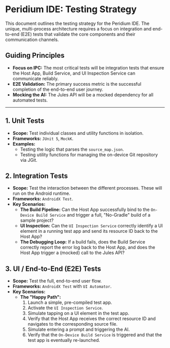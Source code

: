 # Peridium IDE: Testing Strategy

This document outlines the testing strategy for the Peridium IDE. The unique, multi-process architecture requires a focus on integration and end-to-end (E2E) tests that validate the core components and their communication channels.

## Guiding Principles
-   **Focus on IPC:** The most critical tests will be integration tests that ensure the Host App, Build Service, and UI Inspection Service can communicate reliably.
-   **E2E Validation:** The primary success metric is the successful completion of the end-to-end user journey.
-   **Mocking the AI:** The Jules API will be a mocked dependency for all automated tests.

---

## 1. Unit Tests
-   **Scope:** Test individual classes and utility functions in isolation.
-   **Frameworks:** `JUnit 5`, `MockK`.
-   **Examples:**
    -   Testing the logic that parses the `source_map.json`.
    -   Testing utility functions for managing the on-device Git repository via JGit.

## 2. Integration Tests
-   **Scope:** Test the interaction between the different processes. These will run on the Android runtime.
-   **Frameworks:** `AndroidX Test`.
-   **Key Scenarios:**
    -   **The Build Pipeline:** Can the Host App successfully bind to the `On-Device Build Service` and trigger a full, "No-Gradle" build of a sample project?
    -   **UI Inspection:** Can the `UI Inspection Service` correctly identify a UI element in a running test app and send its resource ID back to the Host App?
    -   **The Debugging Loop:** If a build fails, does the Build Service correctly report the error log back to the Host App, and does the Host App trigger a (mocked) call to the Jules API?

## 3. UI / End-to-End (E2E) Tests
-   **Scope:** Test the full, end-to-end user flow.
-   **Frameworks:** `AndroidX Test` with `UI Automator`.
-   **Key Scenarios:**
    -   **The "Happy Path":**
        1.  Launch a simple, pre-compiled test app.
        2.  Activate the `UI Inspection Service`.
        3.  Simulate tapping on a UI element in the test app.
        4.  Verify that the Host App receives the correct resource ID and navigates to the corresponding source file.
        5.  Simulate entering a prompt and triggering the AI.
        6.  Verify that the `On-Device Build Service` is triggered and that the test app is eventually re-launched.

